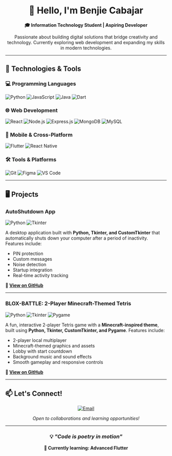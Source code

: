 <div align="center">

# 👋 Hello, I'm Benjie Cabajar

**🎓 Information Technology Student | Aspiring Developer**

Passionate about building digital solutions that bridge creativity and technology. Currently exploring web development and expanding my skills in modern technologies.

</div>

---

## 🚀 Technologies & Tools

### 💻 **Programming Languages**
![Python](https://img.shields.io/badge/Python-3776AB?style=flat-square&logo=python&logoColor=white)
![JavaScript](https://img.shields.io/badge/JavaScript-F7DF1E?style=flat-square&logo=javascript&logoColor=black)
![Java](https://img.shields.io/badge/Java-ED8B00?style=flat-square&logo=openjdk&logoColor=white)
![Dart](https://img.shields.io/badge/Dart-0175C2?style=flat-square&logo=dart&logoColor=white)

### 🌐 **Web Development**
![React](https://img.shields.io/badge/React-20232A?style=flat-square&logo=react&logoColor=61DAFB)
![Node.js](https://img.shields.io/badge/Node.js-339933?style=flat-square&logo=nodedotjs&logoColor=white)
![Express.js](https://img.shields.io/badge/Express.js-000000?style=flat-square&logo=express&logoColor=white)
![MongoDB](https://img.shields.io/badge/MongoDB-47A248?style=flat-square&logo=mongodb&logoColor=white)
![MySQL](https://img.shields.io/badge/MySQL-4479A1?style=flat-square&logo=mysql&logoColor=white)

### 📱 **Mobile & Cross-Platform**
![Flutter](https://img.shields.io/badge/Flutter-02569B?style=flat-square&logo=flutter&logoColor=white)
![React Native](https://img.shields.io/badge/React_Native-20232A?style=flat-square&logo=react&logoColor=61DAFB)

### 🛠 **Tools & Platforms**
![Git](https://img.shields.io/badge/Git-F05032?style=flat-square&logo=git&logoColor=white)
![Figma](https://img.shields.io/badge/Figma-F24E1E?style=flat-square&logo=figma&logoColor=white)
![VS Code](https://img.shields.io/badge/VS_Code-007ACC?style=flat-square&logo=visual-studio-code&logoColor=white)

---

## 🖥 Projects

### **AutoShutdown App**
![Python](https://img.shields.io/badge/Python-3776AB?style=flat-square&logo=python&logoColor=white)
![Tkinter](https://img.shields.io/badge/Tkinter-FF6F00?style=flat-square&logo=python&logoColor=white)

A desktop application built with **Python, Tkinter, and CustomTkinter** that automatically shuts down your computer after a period of inactivity. Features include:

- PIN protection
- Custom messages
- Noise detection
- Startup integration
- Real-time activity tracking

**🔗 [View on GitHub](https://github.com/benjiecabajar/pc-auto-shutdown-for-computer-cafe)**  

---

### **BLOX-BATTLE: 2-Player Minecraft-Themed Tetris**
![Python](https://img.shields.io/badge/Python-3776AB?style=flat-square&logo=python&logoColor=white)
![Tkinter](https://img.shields.io/badge/Tkinter-FF6F00?style=flat-square&logo=python&logoColor=white)
![Pygame](https://img.shields.io/badge/Pygame-000000?style=flat-square&logo=pygame&logoColor=white)

A fun, interactive 2-player Tetris game with a **Minecraft-inspired theme**, built using **Python, Tkinter, CustomTkinter, and Pygame**. Features include:

- 2-player local multiplayer
- Minecraft-themed graphics and assets
- Lobby with start countdown
- Background music and sound effects
- Smooth gameplay and responsive controls

**🔗 [View on GitHub](https://github.com/benjiecabajar/python-tetris-battle)**  

---

## 📫 Let's Connect!

<div align="center">

[![Email](https://img.shields.io/badge/Email-D14836?style=for-the-badge&logo=gmail&logoColor=white)](mailto:benjiejhonaumentarcabajar@gmail.com)

*Open to collaborations and learning opportunities!*

</div>

---

<div align="center">

### 💡 *"Code is poetry in motion"*

**🚀 Currently learning: Advanced Flutter**

</div>
